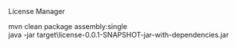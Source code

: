 License Manager 

mvn clean package assembly:single
<br>
java -jar target\license-0.0.1-SNAPSHOT-jar-with-dependencies.jar
